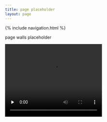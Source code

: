 ```yaml
---
title: page placeholder
layout: page
---
```



{% include navigation.html %} 



page walls placeholder 

  <video width="320" height="240" controls="" src="../images/walls1.webm" type="video/webm" autoplay="false" preload="none">

</video>
